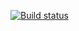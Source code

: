 [![Build status](https://ci.appveyor.com/api/projects/status/4ttt6mhym1256dh4?svg=true)](https://ci.appveyor.com/project/OlyaMa/proimses)